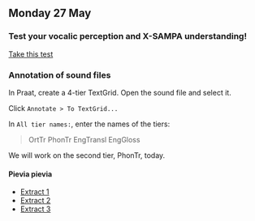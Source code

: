 ## Monday 27 May

### Test your vocalic perception and X-SAMPA understanding!

[Take this test](http://spellout.net/ibexexps/ianrigby/VowelTest/experiment.html
)

### Annotation of sound files

In Praat, create a 4-tier TextGrid. Open the sound file and select it.

Click `Annotate > To TextGrid...`

In `All tier names:`, enter the names of the tiers:

> OrtTr PhonTr EngTransl EngGloss

We will work on the second tier, PhonTr, today.

#### Pievia pievia

- [Extract 1](audio_files/pievia_part1.zip)
- [Extract 2](audio_files/pievia_part2.zip)
- [Extract 3](audio_files/pievia_part3.zip)

<!-- #### Nina nana

- [Extract 1](audio_files/ninanana_part1.zip)
- [Extract 2](audio_files/ninanana_part2.zip)
- [Extract 3](audio_files/ninanana_part3.zip)
- [Extract 4](audio_files/ninanana_part4.zip) -->

<!-- ### Extraction of formant values from the TextGrid

[Link to the Praat script](scripts/formant_extraction.praat), modified version of [this script](http://user.keio.ac.jp/~kawahara/scripts/get_formants_midpoint.praat) -->
